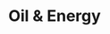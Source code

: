 ---
title: Oil & Energy
slug: oil-energy
taxonomy:
	tag: industry
content:
    items:
        '@taxonomy.industry': oil-energy
    order:
        by: date
        dir: desc
---